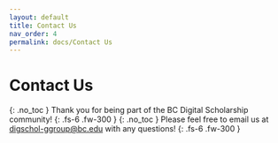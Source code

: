 ```yaml
---
layout: default
title: Contact Us
nav_order: 4
permalink: docs/Contact Us
---
```


# Contact Us
{: .no_toc }
Thank you for being part of the BC Digital Scholarship community!
{: .fs-6 .fw-300 }
{: .no_toc }
Please feel free to email us at [digschol-ggroup@bc.edu](mailto:digschol-ggroup@bc.edu) with any questions!
{: .fs-6 .fw-300 }
